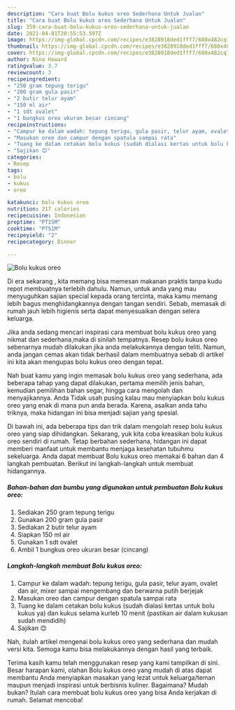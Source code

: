 ```yaml
---
description: "Cara buat Bolu kukus oreo Sederhana Untuk Jualan"
title: "Cara buat Bolu kukus oreo Sederhana Untuk Jualan"
slug: 359-cara-buat-bolu-kukus-oreo-sederhana-untuk-jualan
date: 2021-04-01T20:55:53.597Z
image: https://img-global.cpcdn.com/recipes/e3828918ded1fff7/680x482cq70/bolu-kukus-oreo-foto-resep-utama.jpg
thumbnail: https://img-global.cpcdn.com/recipes/e3828918ded1fff7/680x482cq70/bolu-kukus-oreo-foto-resep-utama.jpg
cover: https://img-global.cpcdn.com/recipes/e3828918ded1fff7/680x482cq70/bolu-kukus-oreo-foto-resep-utama.jpg
author: Nina Howard
ratingvalue: 3.7
reviewcount: 3
recipeingredient:
- "250 gram tepung terigu"
- "200 gram gula pasir"
- "2 butir telur ayam"
- "150 ml air"
- "1 sdt ovalet"
- "1 bungkus oreo ukuran besar cincang"
recipeinstructions:
- "Campur ke dalam wadah: tepung terigu, gula pasir, telur ayam, ovalet dan air, mixer sampai mengembang dan berwarna putih berjejak"
- "Masukan oreo dan campur dengan spatula sampai rata"
- "Tuang ke dalam cetakan bolu kukus (sudah dialasi kertas untuk bolu kukus ya) dan kukus selama kurleb 10 menit (pastikan air dalam kukusan sudah mendidih)"
- "Sajikan 😊"
categories:
- Resep
tags:
- bolu
- kukus
- oreo

katakunci: bolu kukus oreo 
nutrition: 217 calories
recipecuisine: Indonesian
preptime: "PT15M"
cooktime: "PT51M"
recipeyield: "2"
recipecategory: Dinner

---
```



![Bolu kukus oreo](https://img-global.cpcdn.com/recipes/e3828918ded1fff7/680x482cq70/bolu-kukus-oreo-foto-resep-utama.jpg)

Di era  sekarang , kita memang bisa memesan makanan praktis tanpa kudu repot membuatnya terlebih dahulu. Namun, untuk anda yang mau menyuguhkan sajian special kepada orang tercinta, maka kamu memang lebih bagus menghidangkannya dengan tangan sendiri. Sebab, memasak di rumah jauh lebih higienis serta dapat menyesuaikan dengan selera keluarga.

Jika anda sedang mencari inspirasi cara membuat bolu kukus oreo yang nikmat dan sederhana,maka di sinilah tempatnya. Resep bolu kukus oreo  sebenarnya mudah dilakukan jika anda melakukannya dengan teliti. Namun, anda jangan cemas akan tidak berhasil dalam membuatnya 
sebab di artikel ini kita akan mengupas bolu kukus oreo dengan tepat.  



Nah buat kamu yang ingin memasak bolu kukus oreo yang sederhana, ada beberapa tahap yang dapat dilakukan, pertama memilih jenis bahan, kemudian pemilihan bahan segar, hingga cara mengolah dan menyajikannya. Anda Tidak usah pusing kalau mau menyiapkan bolu kukus oreo yang enak di mana pun anda berada. Karena, asalkan anda  tahu triknya, maka hidangan ini bisa menjadi sajian yang spesial.

Di bawah ini, ada beberapa tips dan trik dalam mengolah resep bolu kukus oreo yang siap dihidangkan. Sekarang, yuk kita coba kreasikan bolu kukus oreo sendiri di rumah. Tetap berbahan sederhana, hidangan ini dapat memberi manfaat untuk membantu menjaga kesehatan tubuhmu sekeluarga. Anda dapat membuat Bolu kukus oreo memakai 6 bahan dan 4 langkah pembuatan. Berikut ini langkah-langkah untuk membuat hidangannya.

<!--inarticleads1-->

##### Bahan-bahan dan bumbu yang digunakan untuk pembuatan Bolu kukus oreo:

1. Sediakan 250 gram tepung terigu
1. Gunakan 200 gram gula pasir
1. Sediakan 2 butir telur ayam
1. Siapkan 150 ml air
1. Gunakan 1 sdt ovalet
1. Ambil 1 bungkus oreo ukuran besar (cincang)




<!--inarticleads2-->

##### Langkah-langkah membuat Bolu kukus oreo:

1. Campur ke dalam wadah: tepung terigu, gula pasir, telur ayam, ovalet dan air, mixer sampai mengembang dan berwarna putih berjejak
1. Masukan oreo dan campur dengan spatula sampai rata
1. Tuang ke dalam cetakan bolu kukus (sudah dialasi kertas untuk bolu kukus ya) dan kukus selama kurleb 10 menit (pastikan air dalam kukusan sudah mendidih)
1. Sajikan 😊




Nah, itulah artikel mengenai  bolu kukus oreo  yang sederhana dan mudah versi kita. Semoga kamu bisa melakukannya dengan hasil yang terbaik. 

Terima kasih kamu telah menggunakan resep yang kami tampilkan di sini. Besar harapan kami, olahan  Bolu kukus oreo yang mudah di atas dapat membantu Anda menyiapkan masakan yang lezat untuk keluarga/teman maupun menjadi inspirasi untuk berbisnis kuliner. Bagaimana? Mudah bukan? Itulah cara membuat bolu kukus oreo yang bisa Anda kerjakan di rumah. Selamat mencoba!

